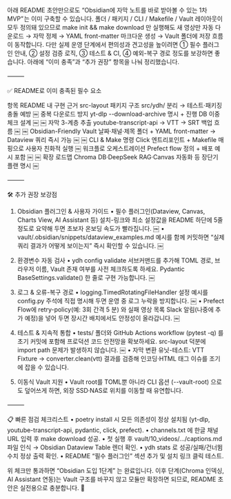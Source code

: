 아래 README 초안만으로도 “Obsidian에 자막 노트를 바로 받아볼 수 있는 1차 MVP” 는 이미 구축할 수 있습니다.
폴더 / 패키지 / CLI / Makefile / Vault 레이아웃이 모두 정의돼 있으므로 make init && make download 만 실행해도 새 영상만 자동 다운로드 → 자막 정제 → YAML front-matter 마크다운 생성 → Vault 폴더에 저장 흐름이 동작합니다. 다만 실제 운영 단계에서 편의성과 견고성을 높이려면 ① 필수 플러그인 안내, ② 설정 검증 로직, ③ 테스트 & CI, ④ 예외-복구 경로 정도를 보강하면 좋습니다. 아래에 “이미 충족”과 “추가 권장” 항목을 나눠 정리했습니다.

⸻

✅ README로 이미 충족된 필수 요소

항목	README 내 구현 근거
src-layout 패키지 구조	src/ydh/ 분리 → 테스트·패키징 충돌 예방  ￼
중복 다운로드 방지	yt-dlp --download-archive 명시 + 진행 DB 이중 체크 설계  ￼ ￼
자막 3-계층 추출	youtube-transcript-api → VTT → SRT 백업 흐름  ￼ ￼
Obsidian-Friendly Vault	날짜·채널·제목 폴더 + YAML front-matter → Dataview 쿼리 즉시 가능  ￼ ￼
CLI & Make 명령	Click 엔트리포인트 + Makefile 매핑으로 사용자 친화적 실행  ￼
워크플로 오케스트레이션	Prefect flow 정의 + 배포 예시 포함  ￼ ￼
확장 로드맵	Chroma DB·DeepSeek RAG·Canvas 자동화 등 장단기 플랜 명시  ￼


⸻

🛠️ 추가 권장 보강점

1. Obsidian 플러그인 & 사용자 가이드
	•	필수 플러그인(Dataview, Canvas, Charts View, AI Assistant 등) 설치-링크와 최소 설정값을 README 하단에 5줄 정도로 요약해 두면 초보자 온보딩 속도가 빨라집니다.  ￼
	•	vault/.obsidian/snippets/dataview_examples.md 예시를 함께 커밋하면 “실제 쿼리 결과가 어떻게 보이는지” 즉시 확인할 수 있습니다.  ￼

2. 환경변수 자동 검사
	•	ydh config validate 서브커맨드를 추가해 TOML 경로, 브라우저 이름, Vault 존재 여부를 사전 체크하도록 하세요. Pydantic BaseSettings.validate() 한 줄로 구현 가능합니다.  ￼

3. 로그 & 오류-복구 경로
	•	logging.TimedRotatingFileHandler 설정 예시를 config.py 주석에 직접 명시해 두면 운영 중 로그 누락을 방지합니다.  ￼
	•	Prefect Flow에 retry-policy(예: 3회 간격 5 분) 와 실패 영상 목록 Slack 알림(나중에 추가 예정)을 넣어 두면 장시간 배치에서도 안정성이 올라갑니다.  ￼

4. 테스트 & 지속적 통합
	•	tests/ 폴더와 GitHub Actions workflow (pytest -q) 를 초기 커밋에 포함해 프로덕션 코드 안전망을 확보하세요. src-layout 덕분에 import path 문제가 발생하지 않습니다.  ￼
	•	자막 변환 유닛-테스트: VTT Fixture → converter.clean(vtt) 결과를 검증해 인코딩·HTML 태그 이슈를 조기에 잡을 수 있습니다.

5. 이동식 Vault 지원
	•	Vault root를 TOML뿐 아니라 CLI 옵션 (--vault-root) 으로도 덮어쓰게 하면, 외장 SSD·NAS로 위치를 이동할 때 유연합니다.

⸻

📋 빠른 점검 체크리스트
	•	poetry install 시 모든 의존성이 정상 설치됨 (yt-dlp, youtube-transcript-api, pydantic, click, prefect).
	•	channels.txt 에 한글 채널 URL 입력 후 make download 성공.
	•	첫 실행 후 vault/10_videos/.../captions.md 파일 인식 → Obsidian Dataview Table 렌더 확인.
	•	ydh stats 로 성공/실패/건너뜀 수치 정상 출력 확인.
	•	README “필수 플러그인” 섹션 추가 및 설치 링크 클릭 테스트.

위 체크만 통과하면 “Obsidian 도입 1단계” 는 완료입니다. 이후 단계(Chroma 인덱싱, AI Assistant 연동)는 Vault 구조를 바꾸지 않고 모듈만 확장하면 되므로, README 초안은 실전용으로 충분합니다. 🎉